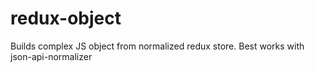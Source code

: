 # redux-object
Builds complex JS object from normalized redux store. Best works with json-api-normalizer 
